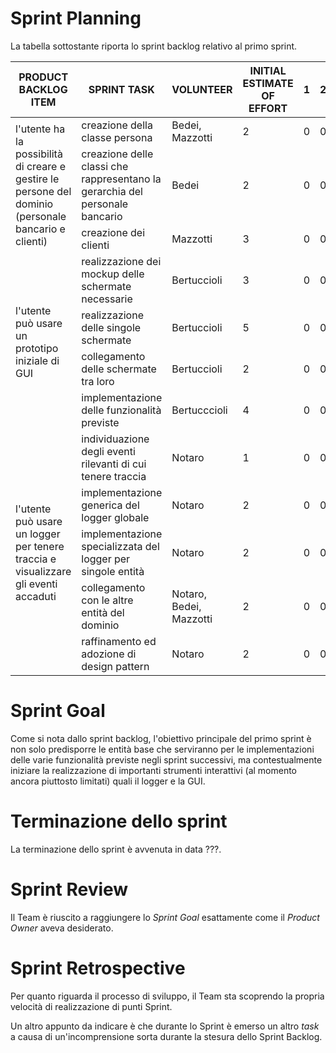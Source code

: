 # Sprint Planning
La tabella sottostante riporta lo sprint backlog relativo al primo sprint.
<table>
  <thead>
    <tr>
      <th>PRODUCT BACKLOG ITEM</th>
      <th>SPRINT TASK</th>
      <th>VOLUNTEER</th>
      <th>INITIAL ESTIMATE OF EFFORT</th>
      <th>1</th>
      <th>2</th>
      <th>3</th>
      <th>4</th>
      <th>5</th>
    </tr>
  </thead>
  <tbody>
    <tr>
      <td rowspan="3">l'utente ha la possibilità di creare e gestire le persone del dominio (personale bancario e clienti)	</td>
      <td>creazione della classe persona</td>
      <td>Bedei, Mazzotti</td>
      <td>2</td>
      <td>0</td>
      <td>0</td>
      <td>0</td>
      <td>0</td>
      <td>0</td>
    </tr>
    <tr>
      <td>creazione delle classi che rappresentano la gerarchia del personale bancario</td>
      <td>Bedei</td>
      <td>2</td>
      <td>0</td>
      <td>0</td>
      <td>0</td>
      <td>0</td>
      <td>0</td>
    </tr>
    <tr>
      <td>creazione dei clienti</td>
      <td>Mazzotti</td>
      <td>3</td>
      <td>0</td>
      <td>0</td>
      <td>0</td>
      <td>0</td>
      <td>0</td>
    </tr>
    <tr>
      <td rowspan="4">l'utente può usare un prototipo iniziale di GUI</td>
      <td>realizzazione dei mockup delle schermate necessarie</td>
      <td>Bertuccioli</td>
      <td>3</td>
      <td>0</td>
      <td>0</td>
      <td>0</td>
      <td>0</td>
      <td>0</td>
    </tr>
    <tr>
      <td>realizzazione delle singole schermate</td>
      <td>Bertuccioli</td>
      <td>5</td>
      <td>0</td>
      <td>0</td>
      <td>0</td>
      <td>0</td>
      <td>0</td>
    </tr>
    <tr>
      <td>collegamento delle schermate tra loro</td>
      <td>Bertuccioli</td>
      <td>2</td>
      <td>0</td>
      <td>0</td>
      <td>0</td>
      <td>0</td>
      <td>0</td>
    </tr>
     <tr>
      <td>implementazione delle funzionalità previste</td>
      <td>Bertucccioli</td>
      <td>4</td>
      <td>0</td>
      <td>0</td>
      <td>0</td>
      <td>0</td>
      <td>0</td>
    </tr>
    <tr>
      <td rowspan="5">l'utente può usare un logger per tenere traccia e visualizzare gli eventi accaduti</td>
      <td>individuazione degli eventi rilevanti di cui tenere traccia</td>
      <td>Notaro</td>
      <td>1</td>
      <td>0</td>
      <td>0</td>
      <td>0</td>
      <td>0</td>
      <td>0</td>
    </tr>
    <tr>
      <td>implementazione generica del logger globale</td>
      <td>Notaro</td>
      <td>2</td>
      <td>0</td>
      <td>0</td>
      <td>0</td>
      <td>0</td>
      <td>0</td>
    </tr>
    <tr>
      <td>implementazione specializzata del logger per singole entità</td>
      <td>Notaro</td>
      <td>2</td>
      <td>0</td>
      <td>0</td>
      <td>0</td>
      <td>0</td>
      <td>0</td>
    </tr>
    <tr>
      <td>collegamento con le altre entità del dominio</td>
      <td>Notaro, Bedei, Mazzotti</td>
      <td>2</td>
      <td>0</td>
      <td>0</td>
      <td>0</td>
      <td>0</td>
      <td>0</td>
    </tr>
    <tr>
      <td>raffinamento ed adozione di design pattern</td>
      <td>Notaro</td>
      <td>2</td>
      <td>0</td>
      <td>0</td>
      <td>0</td>
      <td>0</td>
      <td>0</td>
    </tr>
  </tbody>
</table>

# Sprint Goal
Come si nota dallo sprint backlog, l'obiettivo principale del primo sprint è non solo predisporre le entità base che serviranno per le implementazioni delle varie funzionalità previste negli sprint successivi, ma contestualmente iniziare la realizzazione di importanti strumenti interattivi (al momento ancora piuttosto limitati) quali il logger e la GUI.

# Terminazione dello sprint
La terminazione dello sprint è avvenuta in data ???.

# Sprint Review

Il Team è riuscito a raggiungere lo _Sprint Goal_ esattamente come il _Product Owner_ aveva desiderato.

# Sprint Retrospective

Per quanto riguarda il processo di sviluppo, il Team sta scoprendo la propria velocità di realizzazione di punti Sprint.

Un altro appunto da indicare è che durante lo Sprint è emerso un altro _task_ a causa di un'incomprensione sorta durante
la stesura dello Sprint Backlog.